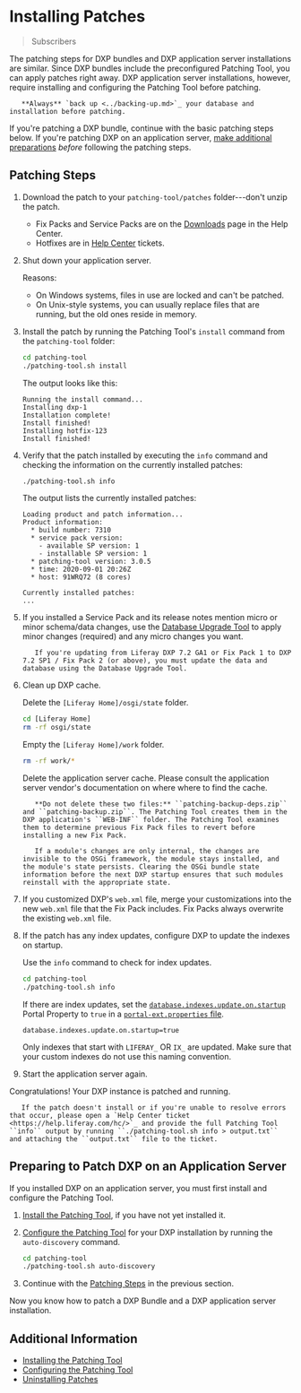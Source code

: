 # Installing Patches

> Subscribers

The patching steps for DXP bundles and DXP application server installations are similar. Since DXP bundles include the preconfigured Patching Tool, you can apply patches right away. DXP application server installations, however, require installing and configuring the Patching Tool before patching.

```warning::
   **Always** `back up <../backing-up.md>`_ your database and installation before patching.
```

If you're patching a DXP bundle, continue with the basic patching steps below. If you're patching DXP on an application server, [make additional preparations](#preparing-to-patch-dxp-on-an-application-server) _before_ following the patching steps.


## Patching Steps

1.  Download the patch to your `patching-tool/patches` folder---don't unzip the patch.

    * Fix Packs and Service Packs are on the [Downloads](https://customer.liferay.com/downloads) page in the Help Center.
    * Hotfixes are in [Help Center](https://help.liferay.com/hc) tickets. 

1.  Shut down your application server.

    Reasons:

    * On Windows systems, files in use are locked and can't be patched.
    * On Unix-style systems, you can usually replace files that are running, but the old ones reside in memory.

1.  Install the patch by running the Patching Tool's `install` command from the `patching-tool` folder:

    ```bash
    cd patching-tool
    ./patching-tool.sh install
    ```

    The output looks like this:

    ```
    Running the install command...
    Installing dxp-1
    Installation complete!
    Install finished!
    Installing hotfix-123
    Install finished!
    ```

1.  Verify that the patch installed by executing the `info` command and checking the information on the currently installed patches:

    ```bash
    ./patching-tool.sh info
    ```

    The output lists the currently installed patches:

    ```
    Loading product and patch information...
    Product information:
      * build number: 7310
      * service pack version:
        - available SP version: 1
        - installable SP version: 1
      * patching-tool version: 3.0.5
      * time: 2020-09-01 20:26Z
      * host: 91WRQ72 (8 cores)

    Currently installed patches:
    ...
    ```

1.  If you installed a Service Pack and its release notes mention micro or minor schema/data changes, use the [Database Upgrade Tool](../../upgrading-liferay/upgrade-basics/using-the-database-upgrade-tool.md) to apply minor changes (required) and any micro changes you want.

    ```important::
       If you're updating from Liferay DXP 7.2 GA1 or Fix Pack 1 to DXP 7.2 SP1 / Fix Pack 2 (or above), you must update the data and database using the Database Upgrade Tool.
    ```

1.  Clean up DXP cache.

    Delete the `[Liferay Home]/osgi/state` folder.

    ```bash
    cd [Liferay Home]
    rm -rf osgi/state
    ```

    Empty the `[Liferay Home]/work` folder.

    ```bash
    rm -rf work/*
    ```

    Delete the application server cache. Please consult the application server vendor's documentation on where where to find the cache.

    ```warning::
       **Do not delete these two files:** ``patching-backup-deps.zip`` and ``patching-backup.zip``. The Patching Tool creates them in the DXP application's ``WEB-INF`` folder. The Patching Tool examines them to determine previous Fix Pack files to revert before installing a new Fix Pack.
    ```

    ```note::
       If a module's changes are only internal, the changes are invisible to the OSGi framework, the module stays installed, and the module's state persists. Clearing the OSGi bundle state information before the next DXP startup ensures that such modules reinstall with the appropriate state.
    ```

1.  If you customized DXP's `web.xml` file, merge your customizations into the new `web.xml` file that the Fix Pack includes. Fix Packs always overwrite the existing `web.xml` file.

1.  If the patch has any index updates, configure DXP to update the indexes on startup.

    Use the `info` command to check for index updates.

    ```bash
    cd patching-tool
    ./patching-tool.sh info
    ```

    If there are index updates, set the [`database.indexes.update.on.startup`](https://docs.liferay.com/dxp/portal/7.2-latest/propertiesdoc/portal.properties.html#Database) Portal Property to `true` in a [`portal-ext.properties` file](../../reference/portal-properties.md).

    ```properties
    database.indexes.update.on.startup=true
    ```

    Only indexes that start with `LIFERAY_` OR `IX_` are updated. Make sure that your custom indexes do not use this naming convention.

1.  Start the application server again.

Congratulations! Your DXP instance is patched and running.

```note::
   If the patch doesn't install or if you're unable to resolve errors that occur, please open a `Help Center ticket <https://help.liferay.com/hc/>`_ and provide the full Patching Tool ``info`` output by running ``./patching-tool.sh info > output.txt`` and attaching the ``output.txt`` file to the ticket.
````

## Preparing to Patch DXP on an Application Server

If you installed DXP on an application server, you must first install and configure the Patching Tool.

1.  [Install the Patching Tool](./installing-the-patching-tool.md), if you have not yet installed it.

1.  [Configure the Patching Tool](./configuring-the-patching-tool.md) for your DXP installation by running the `auto-discovery` command.

    ```bash
    cd patching-tool
    ./patching-tool.sh auto-discovery
    ```

1. Continue with the [Patching Steps](#basic-patching-steps) in the previous section.

Now you know how to patch a DXP Bundle and a DXP application server installation.

## Additional Information

* [Installing the Patching Tool](./installing-the-patching-tool.md)
* [Configuring the Patching Tool](./configuring-the-patching-tool.md)
* [Uninstalling Patches](./uninstalling-patches.md)
